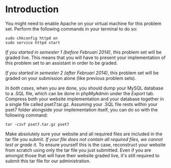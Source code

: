 # Introduction

You might need to enable Apache on your virtual machine for this problem set.
Perform the following commands in your terminal to do so:

	sudo chkconfig httpd on
	sudo service httpd start
  
*If you started in semester 1 (before Februari 2014)*, this problem set will be
graded live. This means that you will have to present your implementation of
this problem set to an assistant in order to be graded.

*If you started in semester 2 (after Februari 2014)*, this problem set will be
graded on your submission alone (like previous problem sets).

*In both cases*, when you are done, you should dump your MySQL database to a
.SQL file, which can be done in phpMyAdmin under the *Export* tab. Compress both
your website implementation and your database together in a single file called
pset7.tar.gz. Assuming your .SQL file rests within your pset7 folder alongside
your implementation itself, you can do so with the following command:

	tar -czvf pset7.tar.gz pset7
  
Make absolutely sure your website and all required files are included in the tar
file you submit. *If your file does not contain all required files, we cannot
test or grade it.* To ensure yourself this is the case, reconstruct your website
from scratch using only the tar file you just submitted. Even if you are amongst
those that will have their website graded live, it's still required to submit
this tar file for our administration.
